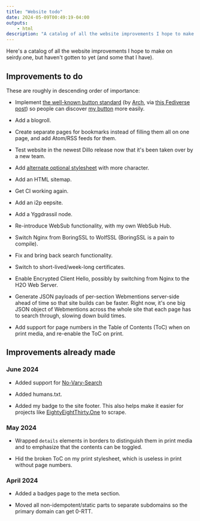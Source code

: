 ```yaml
---
title: "Website todo"
date: 2024-05-09T00:49:19-04:00
outputs:
    - html
description: "A catalog of all the website improvements I hope to make on seirdy.one, but haven't gotten to yet (and some that I have)."
---
```

Here's a catalog of all the website improvements I hope to make on seirdy.one, but haven't gotten to yet (and some that I have).

## Improvements to do

These are roughly in descending order of importance:

- Implement [the well-known button standard](https://paste.scorpion-ghost.ts.net/paste/182d4ab3-2e94-4063-b40a-ebd208b2d3a2/org) (by [Arch](https://arch.dog/), via [this Fediverse post](https://floofy.tech/@arch/112461865365597998)) so people can discover [my button](https://seirdy.one/meta/badges/) more easily.

- Add a blogroll.

- Create separate pages for bookmarks instead of filling them all on one page, and add Atom/RSS feeds for them.

- Test website in the newest Dillo release now that it's been taken over by a new team.

- Add [alternate optional stylesheet](https://developer.mozilla.org/en-US/docs/Web/CSS/Alternative_style_sheets) with more character.

- Add an HTML sitemap.

- Get CI working again.

- Add an i2p eepsite.

- Add a Yggdrassil node.

- Re-introduce WebSub functionality, with my own WebSub Hub.

- Switch Nginx from BoringSSL to WolfSSL (BoringSSL is a pain to compile).

- Fix and bring back search functionality.

- Switch to short-lived/week-long certificates.

- Enable Encrypted Client Hello, possibly by switching from Nginx to the H2O Web Server.

- Generate JSON payloads of per-section Webmentions server-side ahead of time so that site builds can be faster. Right now, it's one big JSON object of Webmentions across the whole site that each page has to search through, slowing down build times.

- Add support for page numbers in the Table of Contents (<abbr>ToC</abbr>) when on print media, and re-enable the <abbr>ToC</abbr> on print.

## Improvements already made

### June 2024

- Added support for [No-Vary-Search](https://wicg.github.io/nav-speculation/no-vary-search.html)

- Added humans.txt.

- Added my badge to the site footer. This also helps make it easier for projects like [EightyEightThirty.One](https://eightyeightthirty.one/) to scrape.

### May 2024

- Wrapped `details` elements in borders to distinguish them in print media and to emphasize that the contents can be toggled.

- Hid the broken <abbr>ToC</abbr> on my print stylesheet, which is useless in print without page numbers.

### April 2024

- Added a badges page to the meta section.

- Moved all non-idempotent/static parts to separate subdomains so the primary domain can get 0-RTT.

